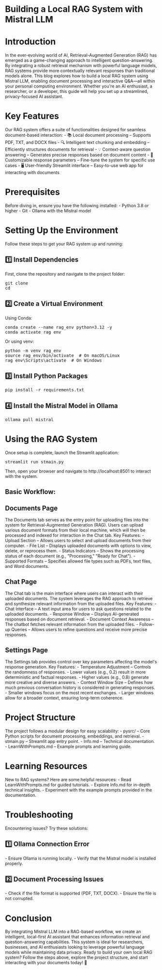 <br><h1>Building a Local RAG System with Mistral LLM</h1>

<h1>Introduction</h1>
In the ever-evolving world of AI, Retrieval-Augmented Generation (RAG) has emerged as a game-changing approach to intelligent question-answering. By integrating a robust retrieval mechanism with powerful language models, RAG systems provide more contextually relevant responses than traditional models alone.
This blog explores how to build a local RAG system using Mistral LLM, enabling document processing and interactive Q&A—all within your personal computing environment. Whether you're an AI enthusiast, a researcher, or a developer, this guide will help you set up a streamlined, privacy-focused AI assistant.

<h1>Key Features</h1>
Our RAG system offers a suite of functionalities designed for seamless document-based interaction:
- 📚 Local document processing – Supports PDF, TXT, and DOCX files
- 🔍 Intelligent text chunking and embedding – Efficiently structures documents for retrieval
- 💡 Context-aware question answering – Generates precise responses based on document content
- 🎯 Customizable response parameters – Fine-tune the system for specific use cases
- 🖥️ User-friendly Streamlit interface – Easy-to-use web app for interacting with documents

<h1>Prerequisites</h1>
Before diving in, ensure you have the following installed:
- Python 3.8 or higher
- Git
- Ollama with the Mistral model

<h1>Setting Up the Environment</h1>
Follow these steps to get your RAG system up and running:

<h2>1️⃣ Install Dependencies</h2>
First, clone the repository and navigate to the project folder:
<pre>
git clone <repository-url>
cd <project-folder>
</pre>

<h2>2️⃣ Create a Virtual Environment</h2>
Using Conda:
<pre>
conda create --name rag_env python=3.12 -y
conda activate rag_env
</pre>
Or using venv:
<pre>
python -m venv rag_env
source rag_env/bin/activate  # On macOS/Linux
rag_env\Scripts\activate  # On Windows
</pre>

<h2>3️⃣ Install Python Packages</h2>
<pre>
pip install -r requirements.txt
</pre>

<h2>4️⃣ Install the Mistral Model in Ollama</h2>
<pre>
ollama pull mistral
</pre>

<h1>Using the RAG System</h1>
Once setup is complete, launch the Streamlit application:
<pre>
streamlit run stmain.py
</pre>
Then, open your browser and navigate to http://localhost:8501 to interact with the system.

<h2>Basic Workflow:</h2>

<h2>Documents Page</h2>
The Documents tab serves as the entry point for uploading files into the system for Retrieval-Augmented Generation (RAG). Users can upload various document formats from their local machine, which will then be processed and indexed for interaction in the Chat tab.
Key Features:
- Upload Section – Allows users to select and upload documents from their computer.
- File List – Displays uploaded documents with options to view, delete, or reprocess them.
- Status Indicators – Shows the processing status of each document (e.g., "Processing," "Ready for Chat").
- Supported Formats – Specifies allowed file types such as PDFs, text files, and Word documents.

<h2>Chat Page</h2>
The Chat tab is the main interface where users can interact with their uploaded documents. The system leverages the RAG approach to retrieve and synthesize relevant information from the uploaded files.
Key Features:
- Chat Interface – A text input area for users to ask questions related to the uploaded documents.
- Response Window – Displays AI-generated responses based on document retrieval.
- Document Context Awareness – The chatbot fetches relevant information from the uploaded files.
- Follow-up Queries – Allows users to refine questions and receive more precise responses.

<h2>Settings Page</h2>
The Settings tab provides control over key parameters affecting the model's response generation.
Key Features:
- Temperature Adjustment – Controls the randomness of responses.
  - Lower values (e.g., 0.2) result in more deterministic and factual responses.
  - Higher values (e.g., 0.8) generate more creative and diverse answers.
- Context Window Size – Defines how much previous conversation history is considered in generating responses.
  - Smaller windows focus on the most recent exchanges.
  - Larger windows allow for a broader context, ensuring long-term coherence.

<h1>Project Structure</h1>
The project follows a modular design for easy scalability:
- pysrc/ – Core Python scripts for document processing, embeddings, and retrieval.
- stmain.py – Streamlit app entry point.
- Info.md – Technical documentation.
- LearnWithPrompts.md – Example prompts and learning guide.

<h1>Learning Resources</h1>
New to RAG systems? Here are some helpful resources:
- Read LearnWithPrompts.md for guided tutorials.
- Explore Info.md for in-depth technical insights.
- Experiment with the example prompts provided in the documentation.

<h1>Troubleshooting</h1>
Encountering issues? Try these solutions:

<h2>1️⃣ Ollama Connection Error</h2>
- Ensure Ollama is running locally.
- Verify that the Mistral model is installed properly.

<h2>2️⃣ Document Processing Issues</h2>
- Check if the file format is supported (PDF, TXT, DOCX).
- Ensure the file is not corrupted.

<h1>Conclusion</h1>
By integrating Mistral LLM into a RAG-based workflow, we create an intelligent, local-first AI assistant that enhances information retrieval and question-answering capabilities. This system is ideal for researchers, businesses, and AI enthusiasts looking to leverage powerful language models while maintaining data privacy.
Ready to build your own local RAG system? Follow the steps above, explore the project structure, and start interacting with your documents today! 🚀